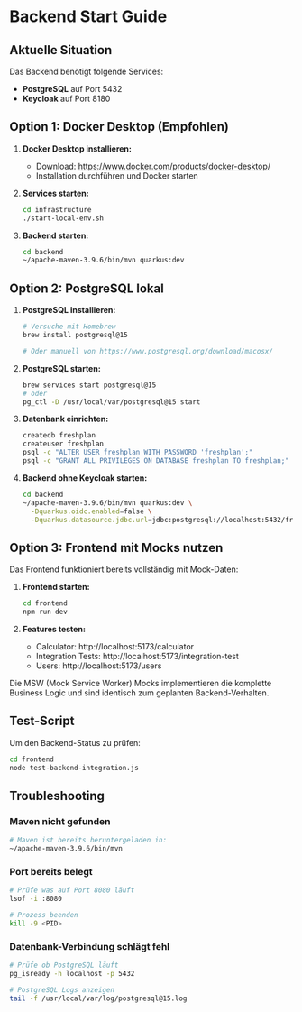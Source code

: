# Backend Start Guide

## Aktuelle Situation

Das Backend benötigt folgende Services:
- **PostgreSQL** auf Port 5432
- **Keycloak** auf Port 8180

## Option 1: Docker Desktop (Empfohlen)

1. **Docker Desktop installieren:**
   - Download: https://www.docker.com/products/docker-desktop/
   - Installation durchführen und Docker starten

2. **Services starten:**
   ```bash
   cd infrastructure
   ./start-local-env.sh
   ```

3. **Backend starten:**
   ```bash
   cd backend
   ~/apache-maven-3.9.6/bin/mvn quarkus:dev
   ```

## Option 2: PostgreSQL lokal

1. **PostgreSQL installieren:**
   ```bash
   # Versuche mit Homebrew
   brew install postgresql@15
   
   # Oder manuell von https://www.postgresql.org/download/macosx/
   ```

2. **PostgreSQL starten:**
   ```bash
   brew services start postgresql@15
   # oder
   pg_ctl -D /usr/local/var/postgresql@15 start
   ```

3. **Datenbank einrichten:**
   ```bash
   createdb freshplan
   createuser freshplan
   psql -c "ALTER USER freshplan WITH PASSWORD 'freshplan';"
   psql -c "GRANT ALL PRIVILEGES ON DATABASE freshplan TO freshplan;"
   ```

4. **Backend ohne Keycloak starten:**
   ```bash
   cd backend
   ~/apache-maven-3.9.6/bin/mvn quarkus:dev \
     -Dquarkus.oidc.enabled=false \
     -Dquarkus.datasource.jdbc.url=jdbc:postgresql://localhost:5432/freshplan
   ```

## Option 3: Frontend mit Mocks nutzen

Das Frontend funktioniert bereits vollständig mit Mock-Daten:

1. **Frontend starten:**
   ```bash
   cd frontend
   npm run dev
   ```

2. **Features testen:**
   - Calculator: http://localhost:5173/calculator
   - Integration Tests: http://localhost:5173/integration-test
   - Users: http://localhost:5173/users

Die MSW (Mock Service Worker) Mocks implementieren die komplette Business Logic und sind identisch zum geplanten Backend-Verhalten.

## Test-Script

Um den Backend-Status zu prüfen:
```bash
cd frontend
node test-backend-integration.js
```

## Troubleshooting

### Maven nicht gefunden
```bash
# Maven ist bereits heruntergeladen in:
~/apache-maven-3.9.6/bin/mvn
```

### Port bereits belegt
```bash
# Prüfe was auf Port 8080 läuft
lsof -i :8080

# Prozess beenden
kill -9 <PID>
```

### Datenbank-Verbindung schlägt fehl
```bash
# Prüfe ob PostgreSQL läuft
pg_isready -h localhost -p 5432

# PostgreSQL Logs anzeigen
tail -f /usr/local/var/log/postgresql@15.log
```